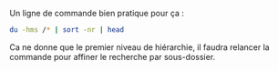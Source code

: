 Un ligne de commande bien pratique pour ça :

``` sh
du -hms /* | sort -nr | head
```

Ca ne donne que le premier niveau de hiérarchie, il faudra relancer la commande pour affiner le recherche par sous-dossier.

<!-- --- tags: linux -->